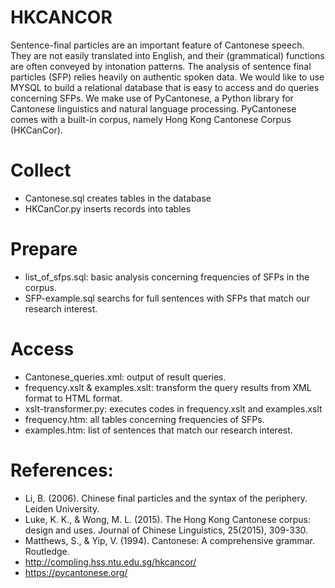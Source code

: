 # HKCANCOR
Sentence-final particles are an important feature of Cantonese speech. They are not easily translated into English, and their (grammatical) functions are often conveyed by intonation patterns. The analysis of sentence final particles (SFP) relies heavily on authentic spoken data. We would like to use MYSQL to build a relational database that is easy to access and do queries concerning SFPs. 
We make use of PyCantonese, a Python library for Cantonese linguistics and natural language processing. PyCantonese comes with a built-in corpus, namely Hong Kong Cantonese Corpus (HKCanCor).
# Collect
* Cantonese.sql creates tables in the database
* HKCanCor.py inserts records into tables
# Prepare
* list_of_sfps.sql: basic analysis concerning frequencies of SFPs in the corpus.
* SFP-example.sql searchs for full sentences with SFPs that match our research interest. 
# Access
* Cantonese_queries.xml: output of result queries.
* frequency.xslt & examples.xslt: transform the query results from XML format to HTML format.
* xslt-transformer.py: executes codes in frequency.xslt and examples.xslt
* frequency.htm: all tables concerning frequencies of SFPs.
* examples.htm: list of sentences that match our research interest.
# References:
* Li, B. (2006). Chinese final particles and the syntax of the periphery. Leiden University.
* Luke, K. K., & Wong, M. L. (2015). The Hong Kong Cantonese corpus: design and uses. Journal of Chinese Linguistics, 25(2015), 309-330.
* Matthews, S., & Yip, V. (1994). Cantonese: A comprehensive grammar. Routledge.
* http://compling.hss.ntu.edu.sg/hkcancor/
* https://pycantonese.org/
